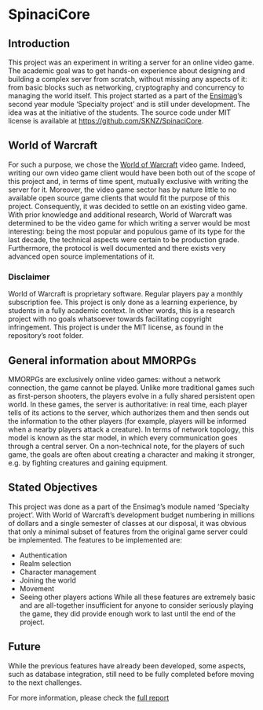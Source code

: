 # SpinaciCore
## Introduction
This project was an experiment in writing a server for an online video game. The academic goal was to get hands-on experience about designing and building a complex server from scratch, without missing any aspects of it: from basic blocks such as networking, cryptography and concurrency to managing the world itself.
This project started as a part of the [Ensimag](http://ensimag.grenoble-inp.fr/welcome/)’s second year module ‘Specialty project’ and is still under development. The idea was at the initiative of the students.
The source code under MIT license is available at https://github.com/SKNZ/SpinaciCore.
## World of Warcraft
For such a purpose, we chose the [World of Warcraft](https://en.wikipedia.org/wiki/World_of_Warcraft) video game. Indeed, writing our own video game client would have been both out of the scope of this project and, in terms of time spent, mutually exclusive with writing the server for it. Moreover, the video game sector has by nature little to no available open source game clients that would fit the purpose of this project. Consequently, it was decided to settle on an existing video game.
With prior knowledge and additional research, World of Warcraft was determined to be the video game for which writing a server would be most interesting: being the most popular and populous game of its type for the last decade, the technical aspects were certain to be production grade. Furthermore, the protocol is well documented and there exists very advanced open source implementations of it.
### Disclaimer
World of Warcraft is proprietary software. Regular players pay a monthly subscription fee. This project is only done as a learning experience, by students in a fully academic context. In other words, this is a research project with no goals whatsoever towards facilitating copyright infringement.
This project is under the MIT license, as found in the repository’s root folder.
## General information about MMORPGs
MMORPGs are exclusively online video games: without a network connection, the game cannot be played. Unlike more traditional games such as first-person shooters, the players evolve in a fully shared persistent open world.
In these games, the server is authoritative: in real time, each player tells of its actions to the server, which authorizes them and then sends out the information to the other players (for example, players will be informed when a nearby players attack a creature). In terms of network topology, this model is known as the star model, in which every communication goes through a central server.
On a non-technical note, for the players of such game, the goals are often about creating a character and making it stronger, e.g. by fighting creatures and gaining equipment.

## Stated Objectives
This project was done as a part of the Ensimag’s module named ‘Specialty project’. With World of Warcraft’s development budget numbering in millions of dollars and a single semester of classes at our disposal, it was obvious that only a minimal subset of features from the original game server could be implemented.
The features to be implemented are:
* Authentication
* Realm selection
* Character management
* Joining the world
* Movement
* Seeing other players actions
While all these features are extremely basic and are all-together insufficient for anyone to consider seriously playing the game, they did provide enough work to last until the end of the project.

## Future
While the previous features have already been developed, some aspects, such as database integration, still need to be fully completed before moving to the next challenges.

For more information, please check the [full report](https://ensiwiki.ensimag.fr/images/f/f3/Light_report.pdf)

